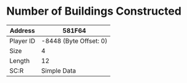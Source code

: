 
#  Number of Buildings Constructed
Address   | 581F64
----------|-------------
Player ID | -8448 (Byte Offset: 0)
Size 	  | 4
Length 	  | 12
SC:R      | Simple Data


